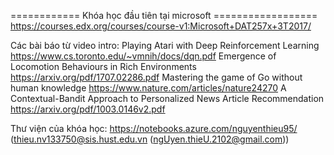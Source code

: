 ============ Khóa học đầu tiên tại microsoft ==================
https://courses.edx.org/courses/course-v1:Microsoft+DAT257x+3T2017/

Các bài báo từ video intro:
    Playing Atari with Deep Reinforcement Learning
        https://www.cs.toronto.edu/~vmnih/docs/dqn.pdf
    Emergence of Locomotion Behaviours in Rich Environments
        https://arxiv.org/pdf/1707.02286.pdf
    Mastering the game of Go without human knowledge
        https://www.nature.com/articles/nature24270
    A Contextual-Bandit Approach to Personalized News Article Recommendation
        https://arxiv.org/pdf/1003.0146v2.pdf

Thư viện của khóa học:
    https://notebooks.azure.com/nguyenthieu95/  (thieu.nv133750@sis.hust.edu.vn (ngUyen.thieU.2102@gmail.com)) 
    
    
    
